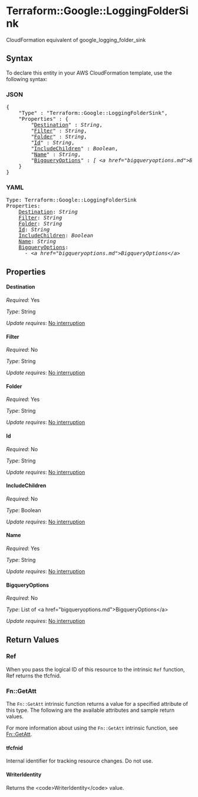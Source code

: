 # Terraform::Google::LoggingFolderSink

CloudFormation equivalent of google_logging_folder_sink

## Syntax

To declare this entity in your AWS CloudFormation template, use the following syntax:

### JSON

<pre>
{
    "Type" : "Terraform::Google::LoggingFolderSink",
    "Properties" : {
        "<a href="#destination" title="Destination">Destination</a>" : <i>String</i>,
        "<a href="#filter" title="Filter">Filter</a>" : <i>String</i>,
        "<a href="#folder" title="Folder">Folder</a>" : <i>String</i>,
        "<a href="#id" title="Id">Id</a>" : <i>String</i>,
        "<a href="#includechildren" title="IncludeChildren">IncludeChildren</a>" : <i>Boolean</i>,
        "<a href="#name" title="Name">Name</a>" : <i>String</i>,
        "<a href="#bigqueryoptions" title="BigqueryOptions">BigqueryOptions</a>" : <i>[ &lt;a href=&#34;bigqueryoptions.md&#34;&gt;BigqueryOptions&lt;/a&gt;, ... ]</i>
    }
}
</pre>

### YAML

<pre>
Type: Terraform::Google::LoggingFolderSink
Properties:
    <a href="#destination" title="Destination">Destination</a>: <i>String</i>
    <a href="#filter" title="Filter">Filter</a>: <i>String</i>
    <a href="#folder" title="Folder">Folder</a>: <i>String</i>
    <a href="#id" title="Id">Id</a>: <i>String</i>
    <a href="#includechildren" title="IncludeChildren">IncludeChildren</a>: <i>Boolean</i>
    <a href="#name" title="Name">Name</a>: <i>String</i>
    <a href="#bigqueryoptions" title="BigqueryOptions">BigqueryOptions</a>: <i>
      - &lt;a href=&#34;bigqueryoptions.md&#34;&gt;BigqueryOptions&lt;/a&gt;</i>
</pre>

## Properties

#### Destination

_Required_: Yes

_Type_: String

_Update requires_: [No interruption](https://docs.aws.amazon.com/AWSCloudFormation/latest/UserGuide/using-cfn-updating-stacks-update-behaviors.html#update-no-interrupt)

#### Filter

_Required_: No

_Type_: String

_Update requires_: [No interruption](https://docs.aws.amazon.com/AWSCloudFormation/latest/UserGuide/using-cfn-updating-stacks-update-behaviors.html#update-no-interrupt)

#### Folder

_Required_: Yes

_Type_: String

_Update requires_: [No interruption](https://docs.aws.amazon.com/AWSCloudFormation/latest/UserGuide/using-cfn-updating-stacks-update-behaviors.html#update-no-interrupt)

#### Id

_Required_: No

_Type_: String

_Update requires_: [No interruption](https://docs.aws.amazon.com/AWSCloudFormation/latest/UserGuide/using-cfn-updating-stacks-update-behaviors.html#update-no-interrupt)

#### IncludeChildren

_Required_: No

_Type_: Boolean

_Update requires_: [No interruption](https://docs.aws.amazon.com/AWSCloudFormation/latest/UserGuide/using-cfn-updating-stacks-update-behaviors.html#update-no-interrupt)

#### Name

_Required_: Yes

_Type_: String

_Update requires_: [No interruption](https://docs.aws.amazon.com/AWSCloudFormation/latest/UserGuide/using-cfn-updating-stacks-update-behaviors.html#update-no-interrupt)

#### BigqueryOptions

_Required_: No

_Type_: List of &lt;a href=&#34;bigqueryoptions.md&#34;&gt;BigqueryOptions&lt;/a&gt;

_Update requires_: [No interruption](https://docs.aws.amazon.com/AWSCloudFormation/latest/UserGuide/using-cfn-updating-stacks-update-behaviors.html#update-no-interrupt)

## Return Values

### Ref

When you pass the logical ID of this resource to the intrinsic `Ref` function, Ref returns the tfcfnid.

### Fn::GetAtt

The `Fn::GetAtt` intrinsic function returns a value for a specified attribute of this type. The following are the available attributes and sample return values.

For more information about using the `Fn::GetAtt` intrinsic function, see [Fn::GetAtt](https://docs.aws.amazon.com/AWSCloudFormation/latest/UserGuide/intrinsic-function-reference-getatt.html).

#### tfcfnid

Internal identifier for tracking resource changes. Do not use.

#### WriterIdentity

Returns the &lt;code&gt;WriterIdentity&lt;/code&gt; value.

